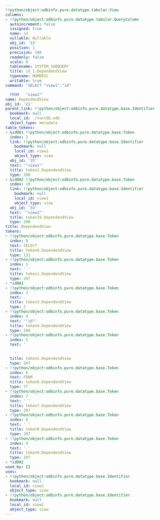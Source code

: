 ```yaml
---
!!python/object:odbinfo.pure.datatype.tabular.View
columns:
- !!python/object:odbinfo.pure.datatype.tabular.QueryColumn
  autoincrement: false
  issigned: true
  name: id
  nullable: Nullable
  obj_id: '22'
  position: 1
  precision: 100
  readonly: false
  scale: 0
  tablename: SYSTEM_SUBQUERY
  title: id_1.DependendView
  typename: NUMERIC
  writable: true
command: 'SELECT "view1"."id"

  FROM   "view1"'
name: DependendView
obj_id: '21'
parent_link: !!python/object:odbinfo.pure.datatype.base.Identifier
  bookmark: null
  local_id: ./testdb.odb
  object_type: metadata
table_tokens:
- &id001 !!python/object:odbinfo.pure.datatype.base.Token
  index: 2
  link: !!python/object:odbinfo.pure.datatype.base.Identifier
    bookmark: null
    local_id: view1
    object_type: view
  obj_id: '25'
  text: '"view1"'
  title: token2.DependendView
  type: 200
- &id002 !!python/object:odbinfo.pure.datatype.base.Token
  index: 10
  link: !!python/object:odbinfo.pure.datatype.base.Identifier
    bookmark: null
    local_id: view1
    object_type: view
  obj_id: '33'
  text: '"view1"'
  title: token10.DependendView
  type: 200
title: DependendView
tokens:
- !!python/object:odbinfo.pure.datatype.base.Token
  index: 0
  text: SELECT
  title: token0.DependendView
  type: 131
- !!python/object:odbinfo.pure.datatype.base.Token
  index: 1
  text: ' '
  title: token1.DependendView
  type: 207
- *id001
- !!python/object:odbinfo.pure.datatype.base.Token
  index: 3
  text: .
  title: token3.DependendView
  type: 2
- !!python/object:odbinfo.pure.datatype.base.Token
  index: 4
  text: '"id"'
  title: token4.DependendView
  type: 200
- !!python/object:odbinfo.pure.datatype.base.Token
  index: 5
  text: '

    '
  title: token5.DependendView
  type: 207
- !!python/object:odbinfo.pure.datatype.base.Token
  index: 6
  text: FROM
  title: token6.DependendView
  type: 77
- !!python/object:odbinfo.pure.datatype.base.Token
  index: 7
  text: ' '
  title: token7.DependendView
  type: 207
- !!python/object:odbinfo.pure.datatype.base.Token
  index: 8
  text: ' '
  title: token8.DependendView
  type: 207
- !!python/object:odbinfo.pure.datatype.base.Token
  index: 9
  text: ' '
  title: token9.DependendView
  type: 207
- *id002
used_by: []
uses:
- !!python/object:odbinfo.pure.datatype.base.Identifier
  bookmark: null
  local_id: view1
  object_type: view
- !!python/object:odbinfo.pure.datatype.base.Identifier
  bookmark: null
  local_id: view1
  object_type: view
---
```


